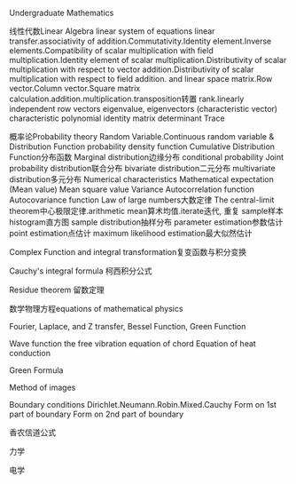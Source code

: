 Undergraduate Mathematics

线性代数Linear Algebra
linear system of equations
linear transfer.associativity of addition.Commutativity.Identity element.Inverse elements.Compatibility of scalar multiplication with field multiplication.Identity element of scalar multiplication.Distributivity of scalar multiplication with respect to vector addition.Distributivity of scalar multiplication with respect to field addition. and linear space
matrix.Row vector.Column vector.Square matrix
calculation.addition.multiplication.transposition转置
rank.linearly independent row vectors
eigenvalue, eigenvectors (characteristic vector)
characteristic polynomial
identity matrix
determinant
Trace

概率论Probability theory
Random Variable.Continuous random variable & Distribution Function
probability density function
Cumulative Distribution Function分布函数
Marginal distribution边缘分布
conditional probability
Joint probability distribution联合分布
bivariate distribution二元分布
multivariate distribution多元分布
Numerical characteristics
Mathematical expectation (Mean value)
Mean square value
Variance
Autocorrelation function
Autocovariance function
Law of large numbers大数定律
The central-limit theorem中心极限定律.arithmetic mean算术均值.iterate迭代, 重复
sample样本 histogram直方图
sample distribution抽样分布
parameter estimation参数估计
point estimation点估计
maximum likelihood estimation最大似然估计

Complex Function and integral transformation复变函数与积分变换

Cauchy's integral formula 柯西积分公式

Residue theorem 留数定理

数学物理方程equations of mathematical physics

Fourier, Laplace, and Z transfer, Bessel Function, Green
Function

Wave function
the free vibration equation of chord
Equation of heat conduction

Green Formula

Method of images

Boundary conditions
Dirichlet.Neumann.Robin.Mixed.Cauchy
Form on 1st part of boundary Form on 2nd part of boundary

香农信道公式

力学

电学